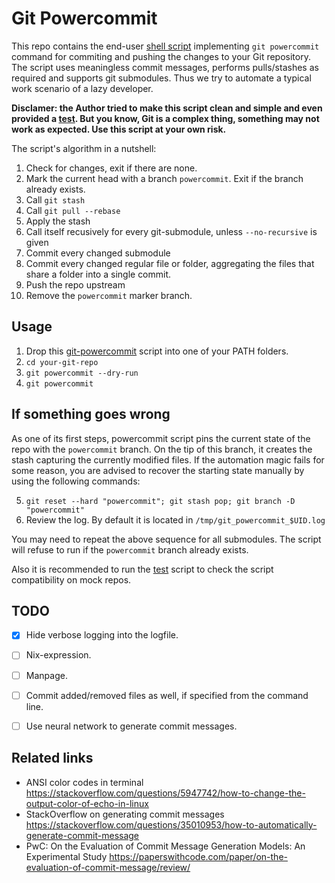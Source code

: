 Git Powercommit
===============

This repo contains the end-user [shell script](./git-powercommit) implementing
`git powercommit` command for commiting and pushing the changes to your Git
repository. The script uses meaningless commit messages, performs pulls/stashes
as required and supports git submodules. Thus we try to automate a typical work
scenario of a lazy developer.

**Disclamer: the Author tried to make this script clean and simple and even
provided a [test](./test.sh). But you know, Git is a complex thing, something
may not work as expected. Use this script at your own risk.**

The script's algorithm in a nutshell:

1. Check for changes, exit if there are none.
2. Mark the current head with a branch `powercommit`. Exit if the branch already
   exists.
3. Call `git stash`
4. Call `git pull --rebase`
5. Apply the stash
6. Call itself recusively for every git-submodule, unless `--no-recursive` is
   given
7. Commit every changed submodule
8. Commit every changed regular file or folder, aggregating the files that
   share a folder into a single commit.
9. Push the repo upstream
10. Remove the `powercommit` marker branch.

Usage
-----

1. Drop this [git-powercommit](./git-powercommit) script into one of your PATH
   folders.
2. `cd your-git-repo`
3. `git powercommit --dry-run`
4. `git powercommit`

If something goes wrong
-----------------------

As one of its first steps, powercommit script pins the current state of the repo
with the `powercommit` branch. On the tip of this branch, it creates the stash
capturing the currently modified files. If the automation magic fails for some
reason, you are advised to recover the starting state manually by using the
following commands:

5. `git reset --hard "powercommit"; git stash pop; git branch -D "powercommit"`
6. Review the log. By default it is located in `/tmp/git_powercommit_$UID.log`

You may need to repeat the above sequence for all submodules. The script will
refuse to run if the `powercommit` branch already exists.

Also it is recommended to run the [test](./test.sh) script to check the script
compatibility on mock repos.


TODO
----

* [x] Hide verbose logging into the logfile.
* [ ] Nix-expression.
* [ ] Manpage.
* [ ] Commit added/removed files as well, if specified from the command line.
* [ ] Use neural network to generate commit messages.


Related links
-------------

* ANSI color codes in terminal https://stackoverflow.com/questions/5947742/how-to-change-the-output-color-of-echo-in-linux
* StackOverflow on generating commit messages https://stackoverflow.com/questions/35010953/how-to-automatically-generate-commit-message
* PwC: On the Evaluation of Commit Message Generation Models: An Experimental Study https://paperswithcode.com/paper/on-the-evaluation-of-commit-message/review/

